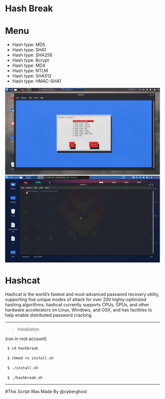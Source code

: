 # Hash Break


# Menu
* Hash type: MD5
* Hash type: SHA1
* Hash type: SHA256
* Hash type: Bcrypt
* Hash type: MD4
* Hash type: NTLM
* Hash type: SHA512
* Hash type: HMAC-SHA1
 


<img src="https://github.com/AnonymousAt3/hashbreak/blob/main/img/hash.png">
<img src="https://github.com/AnonymousAt3/hashbreak/blob/main/gif/hash.gif">

# Hashcat 
Hashcat is the world’s fastest and most advanced password recovery utility, supporting five unique modes of attack for over 200 highly-optimized hashing algorithms. hashcat currently supports CPUs, GPUs, and other hardware accelerators on Linux, Windows, and OSX, and has facilities to help enable distributed password cracking.



--------------------------------

> Installation 

 (run in root account)

     $ cd hashbreak
     
     $ chmod +x install.sh
	
     $ ./install.sh
   
     $ ./hashbreak.sh
     
--------------------------------
     
     
#This Script Was Made By @cyberghost

